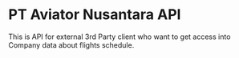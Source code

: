# PT Aviator Nusantara API

This is API for external 3rd Party client who want to get access into Company data about flights schedule.
